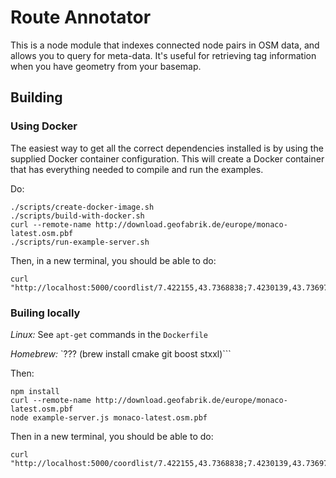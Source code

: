 # Route Annotator

This is a node module that indexes connected node pairs in OSM data, and allows you to query for
meta-data.  It's useful for retrieving tag information when you have geometry from your basemap.

## Building

### Using Docker

The easiest way to get all the correct dependencies installed is by using the supplied Docker container configuration.  This will create a Docker container that has everything needed to compile and run the examples.

Do:

```
./scripts/create-docker-image.sh
./scripts/build-with-docker.sh
curl --remote-name http://download.geofabrik.de/europe/monaco-latest.osm.pbf
./scripts/run-example-server.sh
```

Then, in a new terminal, you should be able to do:

```
curl "http://localhost:5000/coordlist/7.422155,43.7368838;7.4230139,43.7369751"
```

### Builing locally

*Linux:* See `apt-get` commands in the `Dockerfile`

*Homebrew:* `??? (brew install cmake git boost stxxl)```

Then:
```
npm install
curl --remote-name http://download.geofabrik.de/europe/monaco-latest.osm.pbf
node example-server.js monaco-latest.osm.pbf
```

Then in a new terminal, you should be able to do:

```
curl "http://localhost:5000/coordlist/7.422155,43.7368838;7.4230139,43.7369751"
```
